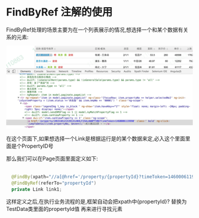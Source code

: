 # FindByRef 注解的使用

FindByRef处理的场景主要为在一个列表展示的情况,想选择一个和某个数据有关系的元素:

![img](../pics/findbyref.jpg)


在这个页面下,如果想选择一个Link是根据运行是的某个数据来定,必入这个里面里面是个PropertyID号

那么我们可以在Page页面里面定义如下:

```java
    
  @FindBy(xpath="//a[@href='/property/{propertyId}?timeToken=1460006119990']")
  @FindByRef(referTo="propertyId")
  private Link link1;
```

这样定义之后,在执行业务流程的是,框架自动会把xpath中{propertyId}? 替换为TestData类里面的propertyId值
再来进行寻找元素
